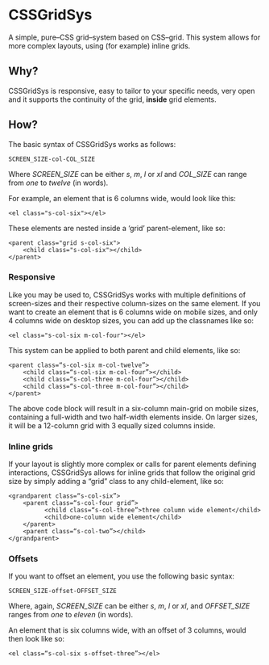 # CSSGridSys
A simple, pure–CSS grid–system based on CSS–grid. This system allows for more complex layouts, using (for example) inline grids.

## Why?
CSSGridSys is responsive, easy to tailor to your specific needs, very open and it supports the continuity of the grid, **inside** grid elements.

## How?
The basic syntax of CSSGridSys works as follows:

    SCREEN_SIZE-col-COL_SIZE

Where *SCREEN_SIZE* can be either *s*, *m*, *l* or *xl* and *COL_SIZE* can range from *one* to *twelve* (in words). 

For example, an element that is 6 columns wide, would look like this:

    <el class="s-col-six"></el>

These elements are nested inside a ‘grid’ parent-element, like so:

    <parent class="grid s-col-six">
        <child class="s-col-six"></child>
    </parent>

### Responsive
Like you may be used to, CSSGridSys works with multiple definitions of screen-sizes and their respective column-sizes on the same element. If you want to create an element that is 6 columns wide on mobile sizes, and only 4 columns wide on desktop  sizes, you can add up the classnames like so:

    <el class="s-col-six m-col-four"></el>

This system can be applied to both parent and child elements, like so:

    <parent class=“s-col-six m-col-twelve”>
        <child class=“s-col-six m-col-four”></child>
        <child class=“s-col-three m-col-four”></child>
        <child class=“s-col-three m-col-four”></child>
    </parent>
    
The above code block will result in a six-column main-grid on mobile sizes, containing a full-width and two half-width elements inside. On larger sizes, it will be a 12-column grid with 3 equally sized columns inside.

### Inline grids
If your layout is slightly more complex or calls for parent elements defining interactions, CSSGridSys allows for inline grids that follow the original grid size by simply adding a “grid” class to any child-element, like so:

    <grandparent class=“s-col-six”>
        <parent class=“s-col-four grid”>
	          <child class=“s-col-three”>three column wide element</child>
	          <child>one-column wide element</child>
        </parent>
        <parent class=“s-col-two”></child>
    </grandparent>
    

### Offsets
If you want to offset an element, you use the following basic syntax:

    SCREEN_SIZE-offset-OFFSET_SIZE
    
Where, again, *SCREEN_SIZE* can be either *s*, *m*, *l* or *xl*, and *OFFSET_SIZE* ranges from *one* to *eleven* (in words).

An element that is six columns wide, with an offset of 3 columns, would then look like so:

    <el class=“s-col-six s-offset-three”></el>
    
